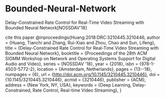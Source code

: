 # Bounded-Neural-Network
Delay-Constrained Rate Control for Real-Time Video Streaming with Bounded Neural Network[NOSSDAV'18]

cite this paper
@inproceedings{Huang:2018:DRC:3210445.3210446,
 author = {Huang, Tianchi and Zhang, Rui-Xiao and Zhou, Chao and Sun, Lifeng},
 title = {Delay-Constrained Rate Control for Real-Time Video Streaming with Bounded Neural Network},
 booktitle = {Proceedings of the 28th ACM SIGMM Workshop on Network and Operating Systems Support for Digital Audio and Video},
 series = {NOSSDAV '18},
 year = {2018},
 isbn = {978-1-4503-5772-2},
 location = {Amsterdam, Netherlands},
 pages = {13--18},
 numpages = {6},
 url = {http://doi.acm.org/10.1145/3210445.3210446},
 doi = {10.1145/3210445.3210446},
 acmid = {3210446},
 publisher = {ACM},
 address = {New York, NY, USA},
 keywords = {Deep Learning, Delay-Constrained, Rate Control, Real-time Video Streaming},
}
